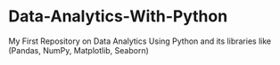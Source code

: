 # Data-Analytics-With-Python
My First Repository on Data Analytics Using Python and its libraries like (Pandas, NumPy, Matplotlib, Seaborn)
